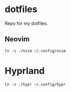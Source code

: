 # dotfiles

Repo for my dotfiles.

## Neovim

```
ln -s ./nvim ~/.config/nvim
```

# Hyprland

```
ln -s ./hypr ~/.config/hypr
```
